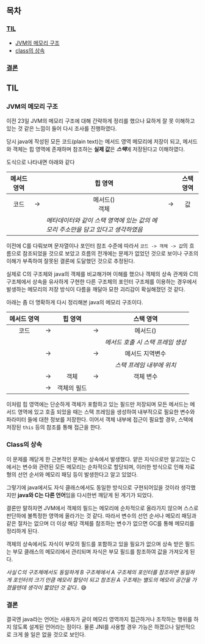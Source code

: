 ## 목차

### [TIL](#til)
- [JVM의 메모리 구조](#jvm의-메모리-구조)
- [class의 상속](#class의-상속)
### [결론](#결론)

## TIL

### JVM의 메모리 구조

이전 23일 JVM의 메모리 구조에 대해 간략하게 정리를 했으나 묘하게 잘 못 이해하고 있는 것 같은 느낌이 들어 다시 조사를 진행하였다.

당시 java에 작성된 모든 코드(plain text)는 메서드 영역 메모리에 저장이 되고, 메서드와 객체는 힙 영역에 존재하며 참조하는 **실제 값**은 ***스택***에 저장된다고 이해하였다.

도식으로 나타내면 아래와 같다

|<center>메서드 영역</center>||<center>힙 영역</center>||<center>스택 영역</center>|
|---|---|---|---|---|
|<center>코드</center>|<center>-></center>|<center>메서드()<br>객체</center>|<center>-></center>|<center>값</center>|
|||<i>메타데이터와 같이 스택 영역에 있는 값의 메모리 주소만을 담고 있다고 생각하였음</i>|||

이전에 C를 다뤄보며 문자열이나 포인터 참조 수준에 따라서 `코드 -> 객체 -> 값`의 흐름으로 참조되었을 것으로 보았고 흐름의 전개에는 문제가 없었던 것으로 보이나 구조의 이해가 부족하여 잘못된 결론에 도달했던 것으로 추정된다.

실제로 C의 구조체와 java의 객체를 비교해가며 이해를 했으나 객체의 상속 관계와 C의 구조체에서 상속을 유사하게 구현한 다른 구조체의 포인터 구조체를 이용하는 경우에서 발생하는 메모리의 저장 방식이 다름을 깨달아 묘한 괴리감이 확실해졌던 것 같다.

아래는 좀 더 명확하게 다시 정리해본 java의 메모리 구조이다.

|<center>메서드 영역</center>||<center>힙 영역</center>||<center>스택 영역</center>|
|---|---|---|---|---|
|<center>코드</center>|<center>-></center>||<center>-></center>|<center>메서드()</center>|
|||||<i>메서드 호출 시 스택 프레임 생성</i>|
||<center>-></center>||<center>-></center>|<center>메서드 지역변수</center>|
|||||<center><i>스택 프레임 내부에 위치</i></center>|
||<center>-></center>|<center>객체</center>|<center>-></center>|<center>객체 변수</center>|
||<center>-></center>|<center>객체의 필드</center>|

이처럼 힙 영역에는 단순하게 객체가 포함하고 있는 필드만 저장되며 모든 메서드는 메서드 영역에 있고 호출 되었을 때는 스택 프레임을 생성하여 내부적으로 필요한 변수와 파라미터 들에 대한 정보를 저장한다. 이어서 객체 내부에 접근이 필요할 경우, 스택에 저장된 `this` 등의 참조를 통해 접근을 한다.

### Class의 상속

이 문제를 깨닫게 한 근본적인 문제는 상속에서 발생했다. 얕은 지식으로만 알고있는 C에서는 변수와 관련된 모든 메모리는 순차적으로 할당되며, 이러한 방식으로 인해 자료형의 선언 순서와 메모리 패딩 등이 발생한다고 알고 있었다.

그렇기에 java에서도 자식 클래스에서도 동일한 방식으로 구현되어있을 것이라 생각했지만 **java와 C는 다른 언어**임을 다시한번 깨닫게 된 계기가 되었다.

결론만 말하자면 JVM에서 객체의 필드는 메모리에 순차적으로 올라가지 않으며 스스로 판단하에 불특정한 영역에 올라가는 것 같다. 따라서 변수의 선언 순서나 메모리 패딩과 같은 절차는 없으며 더 이상 해당 객체를 참조하는 변수가 없으면 GC를 통해 메모리를 정리하게 된다.

객체의 상속에서도 자식이 부모의 필드를 포함하고 있을 필요가 없으며 상속 받은 필드는 부모 클래스의 메모리에서 관리되며 자식은 부모 필드를 참조하여 값을 가져오게 된다.

<i>사실 C의 구조체에서도 동일하게 B 구조체에서 A 구조체의 포인터를 참조하면 동일하게 포인터의 크기 만큼 메모리 할당이 되고 참조된 A 구조체는 별도의 메모리 공간을 가졌을텐데 생각이 짧았던 것 같다..</i> 😅

### 결론

결국엔 java라는 언어는 사용자가 굳이 메모리 영역까지 접근하거나 조작하는 행위를 하지 않도록 설계된 언어라는 점이다. 물론 JNI를 사용할 경우 가능은 하겠으나 일반적으로 크게 쓸 일은 없을 것으로 보인다.